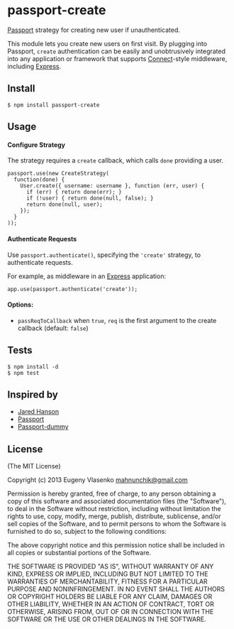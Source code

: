 # passport-create

[Passport](http://passportjs.org/) strategy for creating new user if unauthenticated.

This module lets you create new users on first visit. By plugging into Passport, `create` authentication 
can be easily and unobtrusively integrated into any application or framework that supports
[Connect](http://www.senchalabs.org/connect/)-style middleware, including
[Express](http://expressjs.com/).

## Install

    $ npm install passport-create

## Usage

#### Configure Strategy

The strategy requires a `create` callback, which calls `done` providing a user.

    passport.use(new CreateStrategy(
      function(done) {
        User.create({ username: username }, function (err, user) {
          if (err) { return done(err); }
          if (!user) { return done(null, false); }
          return done(null, user);
        });
      }
    ));

#### Authenticate Requests

Use `passport.authenticate()`, specifying the `'create'` strategy, to
authenticate requests.

For example, as middleware in an [Express](http://expressjs.com/)
application:
    
    app.use(passport.authenticate('create'));

#### Options:
  - `passReqToCallback`   when `true`, `req` is the first argument to the create callback (default: `false`)

## Tests

    $ npm install -d
    $ npm test

## Inspired by

  - [Jared Hanson](http://github.com/jaredhanson)
  - [Passport](http://passportjs.org/)
  - [Passport-dummy](https://npmjs.org/package/passport-dummy)

## License

(The MIT License)

Copyright (c) 2013 Eugeny Vlasenko <mahnunchik@gmail.com>

Permission is hereby granted, free of charge, to any person obtaining a copy
of this software and associated documentation files (the "Software"), to deal
in the Software without restriction, including without limitation the rights
to use, copy, modify, merge, publish, distribute, sublicense, and/or sell
copies of the Software, and to permit persons to whom the Software is
furnished to do so, subject to the following conditions:

The above copyright notice and this permission notice shall be included in
all copies or substantial portions of the Software.

THE SOFTWARE IS PROVIDED "AS IS", WITHOUT WARRANTY OF ANY KIND, EXPRESS OR
IMPLIED, INCLUDING BUT NOT LIMITED TO THE WARRANTIES OF MERCHANTABILITY,
FITNESS FOR A PARTICULAR PURPOSE AND NONINFRINGEMENT. IN NO EVENT SHALL THE
AUTHORS OR COPYRIGHT HOLDERS BE LIABLE FOR ANY CLAIM, DAMAGES OR OTHER
LIABILITY, WHETHER IN AN ACTION OF CONTRACT, TORT OR OTHERWISE, ARISING FROM,
OUT OF OR IN CONNECTION WITH THE SOFTWARE OR THE USE OR OTHER DEALINGS IN
THE SOFTWARE.